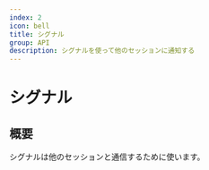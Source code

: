 ```yaml
---
index: 2
icon: bell
title: シグナル
group: API
description: シグナルを使って他のセッションに通知する
---
```


# シグナル

## 概要

シグナルは他のセッションと通信するために使います。
